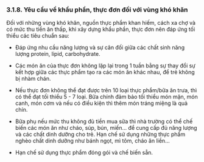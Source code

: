 ### 3.1.8. Yêu cầu về khẩu phần, thực đơn đối với vùng khó khăn

Đối với những vùng khó khăn, nguồn thực phẩm khan hiếm, cách xa chợ và có mức thu tiền ăn thấp, khi xây dựng khẩu phần, thực đơn nên đáp ứng tối thiểu các tiêu chuẩn sau:

- Đáp ứng nhu cầu năng lượng và sự cân đối giữa các chất sinh năng lượng protein, lipid, carbohydrate.

- Các món ăn của thực đơn không lặp lại trong 1 tuần bằng sự thay đổi sự kết hợp giữa các thực phẩm tạo ra các món ăn khác nhau, để trẻ không bị nhàm chán.

- Nếu thực đơn không thể đạt được trên 10 loại thực phẩm/bữa ăn trưa, thì có thể đạt tối thiểu 5 - 7 loại. Bữa chính đảm bảo tối thiểu món mặn, món canh, món cơm và nếu có điều kiện thì thêm món tráng miệng là quả chín.

- Bữa phụ nếu mức thu không đủ tiền mua sữa thì nhà trường có thể chế biến các món ăn như cháo, súp, bún, miến... để cung cấp đủ năng lượng và các chất dinh dưỡng cho trẻ. Hạn chế sử dụng những thực phẩm nghèo chất dinh dưỡng như bánh ngọt, mì tôm, cháo ăn liền...

- Hạn chế sử dụng thực phẩm đóng gói và chế biến sẵn.